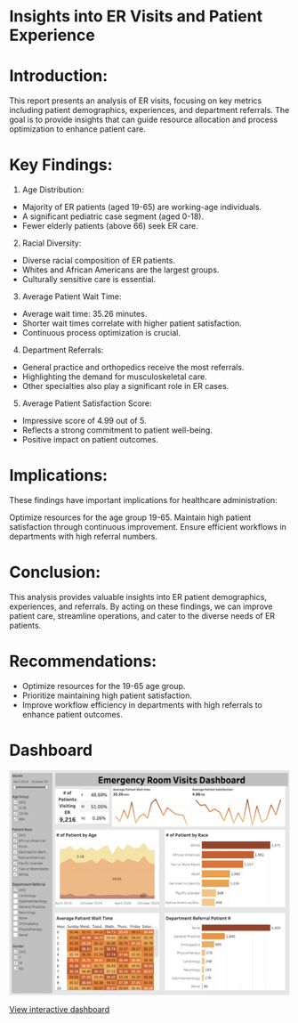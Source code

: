 # Insights into ER Visits and Patient Experience

# Introduction:
This report presents an analysis of ER visits, focusing on key metrics including patient demographics, experiences, and department referrals. The goal is to provide insights that can guide resource allocation and process optimization to enhance patient care.

# Key Findings:

1. Age Distribution:
- Majority of ER patients (aged 19-65) are working-age individuals.
- A significant pediatric case segment (aged 0-18).
- Fewer elderly patients (above 66) seek ER care.
2. Racial Diversity:
- Diverse racial composition of ER patients.
- Whites and African Americans are the largest groups.
- Culturally sensitive care is essential.
3. Average Patient Wait Time:
- Average wait time: 35.26 minutes.
- Shorter wait times correlate with higher patient satisfaction.
- Continuous process optimization is crucial.
4. Department Referrals:
- General practice and orthopedics receive the most referrals.
- Highlighting the demand for musculoskeletal care.
- Other specialties also play a significant role in ER cases.
5. Average Patient Satisfaction Score:
- Impressive score of 4.99 out of 5.
- Reflects a strong commitment to patient well-being.
- Positive impact on patient outcomes.

# Implications:
These findings have important implications for healthcare administration:

Optimize resources for the age group 19-65.
Maintain high patient satisfaction through continuous improvement.
Ensure efficient workflows in departments with high referral numbers.

# Conclusion:
This analysis provides valuable insights into ER patient demographics, experiences, and referrals. By acting on these findings, we can improve patient care, streamline operations, and cater to the diverse needs of ER patients.

# Recommendations:

- Optimize resources for the 19-65 age group.
- Prioritize maintaining high patient satisfaction.
- Improve workflow efficiency in departments with high referrals to enhance patient outcomes.

# Dashboard
![dashboard](https://github.com/atamgbo/ERPatientVisit/blob/main/Screenshot%202023-09-07%20at%201.14.55%20PM.png)

[View interactive dashboard](https://public.tableau.com/app/profile/atamgbo.ayuwu/viz/EmergencyRoomVisitsDashboard_16860700000520/Dashboard1)
